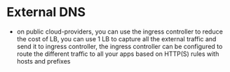 # External DNS

- on public cloud-providers, you can use the ingress controller to reduce the cost of LB,
you can use 1 LB to capture all the external traffic and send it to ingress controller,
the ingress controller can be configured to route the different traffic to all your apps based
on HTTP(S) rules with hosts and prefixes
